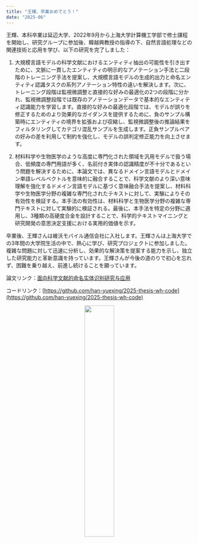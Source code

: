 ```yaml
---
title: "王輝、卒業おめでとう！"
date: "2025-06"
---
```


王輝、本科卒業は延辺大学、2022年9月から上海大学計算機工学部で修士課程を開始し、研究グループに参加後、韓越興教授の指導の下、自然言語処理などの関連技術と応用を学び、以下の研究を完了しました：

1. 大規模言語モデルの科学文献におけるエンティティ抽出の可能性を引き出すために、文脈に一貫したエンティティの明示的なアノテーション手法と二段階のトレーニング手法を提案し、大規模言語モデルの生成的出力と命名エンティティ認識タスクの系列アノテーション特性の違いを解決します。次に、トレーニング段階は監視微調整と直接的な好みの最適化の2つの段階に分かれ、監視微調整段階では既存のアノテーションデータで基本的なエンティティ認識能力を学習します。直接的な好みの最適化段階では、モデルが誤りを修正するためのより効果的なガイダンスを提供するために、負のサンプル構築時にエンティティの境界を拡張および収縮し、監視微調整後の推論結果をフィルタリングしてカテゴリ混乱サンプルを生成します。正負サンプルペアの好みの差を利用して制約を強化し、モデルの誤判定修正能力を向上させます。

2. 材料科学や生物医学のような高度に専門化された領域を汎用モデルで扱う場合、低頻度の専門用語が多く、名前付き実体の認識精度が不十分であるという問題を解決するために、本論文では、異なるドメイン言語モデルとドメイン単語レベルベクトルを意味的に融合することで、科学文献のより深い意味理解を強化するドメイン言語モデルに基づく意味融合手法を提案し、材料科学や生物医学分野の複雑な専門化されたテキストに対して、実験によりその有効性を検証する。本手法の有効性は、材料科学と生物医学分野の複雑な専門テキストに対して実験的に検証される。最後に、本手法を特定の分野に適用し、3種類の高硬度合金を設計することで、科学的テキストマイニングと研究開発の意思決定支援における実用的価値を示す。

卒業後、王輝さんは維沃モバイル通信会社に入社します。王輝さんは上海大学での3年間の大学院生活の中で、熱心に学び、研究プロジェクトに参加しました。複雑な問題に対して迅速に分析し、効果的な解決策を提案する能力を示し、独立した研究能力と革新意識を持っています。王輝さんが今後の道のりで初心を忘れず、困難を乗り越え、前進し続けることを願っています。

論文リンク：[面向科学文献的命名实体识别研究与应用](/paper/2025/22721482%e7%8e%8b%e6%85%a7.pdf)

コードリンク：[https://github.com/han-yuexing/2025-thesis-wh-code](https://github.com/han-yuexing/2025-thesis-wh-code)

<p align="center">
  <img src="/images/indexPic/2025/wh.jpg" style="width:40%" />
</p> 